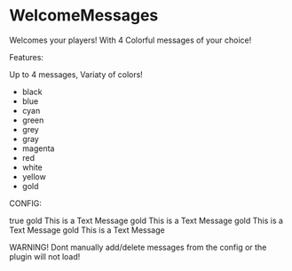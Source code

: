 # WelcomeMessages
Welcomes your players!
With 4 Colorful messages of your choice!

Features:

Up to 4 messages,
Variaty of colors!
- black
- blue
- cyan
- green
- grey
- gray
- magenta
- red
- white
- yellow
- gold

CONFIG:

<?xml version="1.0" encoding="utf-8"?>
<WelcomeConfiguration xmlns:xsi="http://www.w3.org/2001/XMLSchema-instance" xmlns:xsd="http://www.w3.org/2001/XMLSchema">
  <Enabled>true</Enabled>
  <WelcomeColor1>gold</WelcomeColor1>
  <welcomemsg1>This is a Text Message</welcomemsg1>
  <WelcomeColor2>gold</WelcomeColor2>
  <welcomemsg2>This is a Text Message</welcomemsg2>
  <WelcomeColor3>gold</WelcomeColor3>
  <welcomemsg3>This is a Text Message</welcomemsg3>
  <WelcomeColor4>gold</WelcomeColor4>
  <welcomemsg4>This is a Text Message</welcomemsg4>
</WelcomeConfiguration>

WARNING! Dont manually add/delete messages from the config or the plugin will not load!
